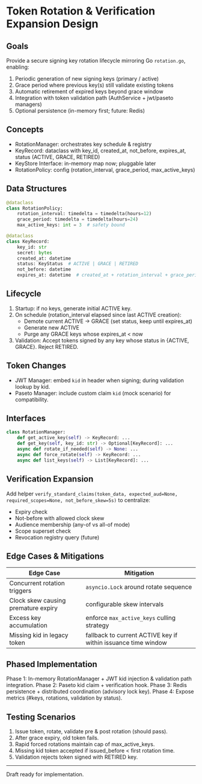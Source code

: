 # Token Rotation & Verification Expansion Design

## Goals
Provide a secure signing key rotation lifecycle mirroring Go `rotation.go`, enabling:
1. Periodic generation of new signing keys (primary / active)
2. Grace period where previous key(s) still validate existing tokens
3. Automatic retirement of expired keys beyond grace window
4. Integration with token validation path (AuthService + jwt/paseto managers)
5. Optional persistence (in-memory first; future: Redis)

## Concepts
- RotationManager: orchestrates key schedule & registry
- KeyRecord: dataclass with key_id, created_at, not_before, expires_at, status (ACTIVE, GRACE, RETIRED)
- KeyStore Interface: in-memory map now; pluggable later
- RotationPolicy: config (rotation_interval, grace_period, max_active_keys)

## Data Structures
```python
@dataclass
class RotationPolicy:
    rotation_interval: timedelta = timedelta(hours=12)
    grace_period: timedelta = timedelta(hours=24)
    max_active_keys: int = 3  # safety bound

@dataclass
class KeyRecord:
    key_id: str
    secret: bytes
    created_at: datetime
    status: KeyStatus  # ACTIVE | GRACE | RETIRED
    not_before: datetime
    expires_at: datetime  # created_at + rotation_interval + grace_period
```

## Lifecycle
1. Startup: if no keys, generate initial ACTIVE key.
2. On schedule (rotation_interval elapsed since last ACTIVE creation):
   - Demote current ACTIVE -> GRACE (set status, keep until expires_at)
   - Generate new ACTIVE
   - Purge any GRACE keys whose expires_at < now
3. Validation: Accept tokens signed by any key whose status in {ACTIVE, GRACE}. Reject RETIRED.

## Token Changes
- JWT Manager: embed `kid` in header when signing; during validation lookup by kid.
- Paseto Manager: include custom claim `kid` (mock scenario) for compatibility.

## Interfaces
```python
class RotationManager:
    def get_active_key(self) -> KeyRecord: ...
    def get_key(self, key_id: str) -> Optional[KeyRecord]: ...
    async def rotate_if_needed(self) -> None: ...
    async def force_rotate(self) -> KeyRecord: ...
    async def list_keys(self) -> List[KeyRecord]: ...
```

## Verification Expansion
Add helper `verify_standard_claims(token_data, expected_aud=None, required_scopes=None, not_before_skew=5s)` to centralize:
- Expiry check
- Not-before with allowed clock skew
- Audience membership (any-of vs all-of mode)
- Scope superset check
- Revocation registry query (future)

## Edge Cases & Mitigations
| Edge Case | Mitigation |
|-----------|------------|
| Concurrent rotation triggers | `asyncio.Lock` around rotate sequence |
| Clock skew causing premature expiry | configurable skew intervals |
| Excess key accumulation | enforce `max_active_keys` culling strategy |
| Missing kid in legacy token | fallback to current ACTIVE key if within issuance time window |

## Phased Implementation
Phase 1: In-memory RotationManager + JWT kid injection & validation path integration.
Phase 2: Paseto kid claim + verification hook.
Phase 3: Redis persistence + distributed coordination (advisory lock key).
Phase 4: Expose metrics (#keys, rotations, validation by status).

## Testing Scenarios
1. Issue token, rotate, validate pre & post rotation (should pass).
2. After grace expiry, old token fails.
3. Rapid forced rotations maintain cap of max_active_keys.
4. Missing kid token accepted if issued_before < first rotation time.
5. Validation rejects token signed with RETIRED key.

---
Draft ready for implementation.